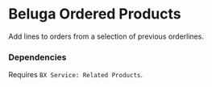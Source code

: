 # Beluga Ordered Products
Add lines to orders from a selection of previous orderlines.

### Dependencies
Requires `BX Service: Related Products`.

